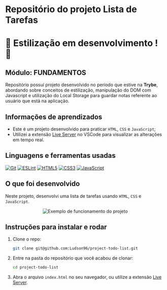 # Repositório do projeto Lista de Tarefas

# :construction: Estilização em desenvolvimento ! :construction:

## Módulo: FUNDAMENTOS

 Repositório possuí projeto desenvolvido no período que estive na **Trybe**, abordando sobre conceitos de estilização, manipulação do DOM com Javascript e utilização do Local Storage para guardar notas referente ao usuário que está na aplicação.

## Informações de aprendizados

- Este é um projeto desenvolvido para praticar `HTML`, `CSS` e `JavaScript`;
- Utilizei a extensão [Live Server][Live Server] no VSCode para visualizar as alterações em tempo real.

## Linguagens e ferramentas usadas

[![Git][Git-logo]][Git-url]
[![ESLint][ESLint-logo]][ESLint-url]
[![HTML5][HTML5-logo]][HTML5-url]
[![CSS3][CSS3-logo]][CSS3-url]
[![JavaScript][JavaScript-logo]][JavaScript-url]

## O que foi desenvolvido

Neste projeto, desenvolvi uma lista de tarefas usando `HTML`, `CSS` e `JavaScript`.

<div align="center">

![Exemplo de funcionamento do projeto][exemplo]

</div>

## Instruções para instalar e rodar

1. Clone o repo:

    ```bash
    git clone git@github.com:Ludson96/project-todo-list.git
    ```

1. Entre na pasta do repositório que você acabou de clonar:

    ```bash
    cd project-todo-list
    ```

1. Abra o arquivo `index.html` no seu navegador, ou utilize a extensão [Live Server][Live Server].

[Live Server]: https://marketplace.visualstudio.com/items?itemName=ritwickdey.LiveServer
[Git-logo]: https://img.shields.io/badge/git-%23F05033.svg?style=for-the-badge&logo=git&logoColor=white
[Git-url]: https://git-scm.com
[ESLint-logo]: https://img.shields.io/badge/ESLint-4B3263?style=for-the-badge&logo=eslint&logoColor=white
[ESLint-url]: https://eslint.org/
[HTML5-logo]: https://img.shields.io/badge/html5-%23E34F26.svg?style=for-the-badge&logo=html5&logoColor=white
[HTML5-url]: https://developer.mozilla.org/pt-BR/docs/Web/HTML
[CSS3-logo]: https://img.shields.io/badge/css3-%231572B6.svg?style=for-the-badge&logo=css3&logoColor=white
[CSS3-url]: https://developer.mozilla.org/pt-BR/docs/Web/CSS
[JavaScript-logo]: https://img.shields.io/badge/javascript-%23323330.svg?style=for-the-badge&logo=javascript&logoColor=%23F7DF1E
[JavaScript-url]: https://www.javascript.com/
[exemplo]: ./todo-list-example.gif
